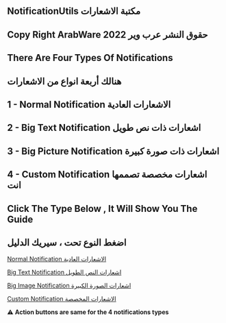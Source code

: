 ## NotificationUtils مكتبة الاشعارات

## Copy Right ArabWare 2022 حقوق النشر عرب وير

## There Are Four Types Of Notifications

## هنالك أربعة انواع من الاشعارات

## 1 - Normal Notification الاشعارات العادية

## 2 - Big Text Notification اشعارات ذات نص طويل

## 3 - Big Picture Notification اشعارات ذات صورة كبيرة

## 4 - Custom Notification اشعارات مخصصة تصممها انت

## Click The Type Below , It Will Show You The Guide

## اضغط النوع تحت ، سيريك الدليل

[Normal Notification الاشعارات العادية](https://github.com/abodinagdat16/EveryThingUtils/blob/master/Doc/NormalNotification.md)

[Big Text Notification اشعارات النص الطويل](https://github.com/abodinagdat16/EveryThingUtils/blob/master/Doc/BigTextNotification.md)

[Big Image Notification اشعارات الصورة الكبيرة](https://github.com/abodinagdat16/EveryThingUtils/blob/master/Doc/BigImageNotification.md)

[Custom Notification الاشعارات المخصصة](https://github.com/abodinagdat16/EveryThingUtils/blob/master/Doc/CustomNotification.md)

:warning: 
**Action buttons are same for the 4 notifications types**
  
